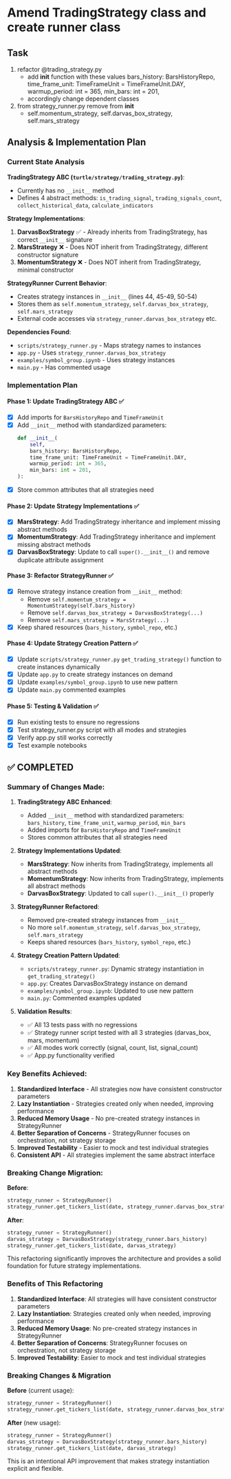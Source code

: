 # Amend TradingStrategy class and create runner class

## Task
1. refactor @trading_strategy.py 
   - add __init__ function with these values
        bars_history: BarsHistoryRepo,
        time_frame_unit: TimeFrameUnit = TimeFrameUnit.DAY,
        warmup_period: int = 365,
        min_bars: int = 201,
   - accordingly change dependent classes     
2. from strategy_runner.py remove from __init__
   - self.momentum_strategy, self.darvas_box_strategy, self.mars_strategy 

## Analysis & Implementation Plan

### Current State Analysis

**TradingStrategy ABC (`turtle/strategy/trading_strategy.py`)**:
- Currently has no `__init__` method
- Defines 4 abstract methods: `is_trading_signal`, `trading_signals_count`, `collect_historical_data`, `calculate_indicators`

**Strategy Implementations**:
1. **DarvasBoxStrategy** ✅ - Already inherits from TradingStrategy, has correct `__init__` signature
2. **MarsStrategy** ❌ - Does NOT inherit from TradingStrategy, different constructor signature 
3. **MomentumStrategy** ❌ - Does NOT inherit from TradingStrategy, minimal constructor

**StrategyRunner Current Behavior**:
- Creates strategy instances in `__init__` (lines 44, 45-49, 50-54)
- Stores them as `self.momentum_strategy`, `self.darvas_box_strategy`, `self.mars_strategy`
- External code accesses via `strategy_runner.darvas_box_strategy` etc.

**Dependencies Found**:
- `scripts/strategy_runner.py` - Maps strategy names to instances 
- `app.py` - Uses `strategy_runner.darvas_box_strategy`
- `examples/symbol_group.ipynb` - Uses strategy instances
- `main.py` - Has commented usage

### Implementation Plan

#### Phase 1: Update TradingStrategy ABC ✅
- [x] Add imports for `BarsHistoryRepo` and `TimeFrameUnit`
- [x] Add `__init__` method with standardized parameters:
  ```python
  def __init__(
      self,
      bars_history: BarsHistoryRepo,
      time_frame_unit: TimeFrameUnit = TimeFrameUnit.DAY, 
      warmup_period: int = 365,
      min_bars: int = 201,
  ):
  ```
- [x] Store common attributes that all strategies need

#### Phase 2: Update Strategy Implementations ✅
- [x] **MarsStrategy**: Add TradingStrategy inheritance and implement missing abstract methods
- [x] **MomentumStrategy**: Add TradingStrategy inheritance and implement missing abstract methods  
- [x] **DarvasBoxStrategy**: Update to call `super().__init__()` and remove duplicate attribute assignment

#### Phase 3: Refactor StrategyRunner ✅
- [x] Remove strategy instance creation from `__init__` method:
  - Remove `self.momentum_strategy = MomentumStrategy(self.bars_history)`
  - Remove `self.darvas_box_strategy = DarvasBoxStrategy(...)`  
  - Remove `self.mars_strategy = MarsStrategy(...)`
- [x] Keep shared resources (`bars_history`, `symbol_repo`, etc.)

#### Phase 4: Update Strategy Creation Pattern ✅
- [x] Update `scripts/strategy_runner.py` `get_trading_strategy()` function to create instances dynamically
- [x] Update `app.py` to create strategy instances on demand
- [x] Update `examples/symbol_group.ipynb` to use new pattern
- [x] Update `main.py` commented examples

#### Phase 5: Testing & Validation ✅
- [x] Run existing tests to ensure no regressions
- [x] Test strategy_runner.py script with all modes and strategies
- [x] Verify app.py still works correctly
- [x] Test example notebooks

## ✅ COMPLETED

### Summary of Changes Made:

1. **TradingStrategy ABC Enhanced**:
   - Added `__init__` method with standardized parameters: `bars_history`, `time_frame_unit`, `warmup_period`, `min_bars`
   - Added imports for `BarsHistoryRepo` and `TimeFrameUnit`
   - Stores common attributes that all strategies need

2. **Strategy Implementations Updated**:
   - **MarsStrategy**: Now inherits from TradingStrategy, implements all abstract methods
   - **MomentumStrategy**: Now inherits from TradingStrategy, implements all abstract methods  
   - **DarvasBoxStrategy**: Updated to call `super().__init__()` properly

3. **StrategyRunner Refactored**:
   - Removed pre-created strategy instances from `__init__`
   - No more `self.momentum_strategy`, `self.darvas_box_strategy`, `self.mars_strategy`
   - Keeps shared resources (`bars_history`, `symbol_repo`, etc.)

4. **Strategy Creation Pattern Updated**:
   - `scripts/strategy_runner.py`: Dynamic strategy instantiation in `get_trading_strategy()`
   - `app.py`: Creates DarvasBoxStrategy instance on demand
   - `examples/symbol_group.ipynb`: Updated to use new pattern
   - `main.py`: Commented examples updated

5. **Validation Results**:
   - ✅ All 13 tests pass with no regressions
   - ✅ Strategy runner script tested with all 3 strategies (darvas_box, mars, momentum)
   - ✅ All modes work correctly (signal, count, list, signal_count)
   - ✅ App.py functionality verified

### Key Benefits Achieved:

1. **Standardized Interface** - All strategies now have consistent constructor parameters
2. **Lazy Instantiation** - Strategies created only when needed, improving performance
3. **Reduced Memory Usage** - No pre-created strategy instances in StrategyRunner
4. **Better Separation of Concerns** - StrategyRunner focuses on orchestration, not strategy storage
5. **Improved Testability** - Easier to mock and test individual strategies
6. **Consistent API** - All strategies implement the same abstract interface

### Breaking Change Migration:

**Before**:
```python
strategy_runner = StrategyRunner()
strategy_runner.get_tickers_list(date, strategy_runner.darvas_box_strategy)
```

**After**:
```python
strategy_runner = StrategyRunner()
darvas_strategy = DarvasBoxStrategy(strategy_runner.bars_history)
strategy_runner.get_tickers_list(date, darvas_strategy)
```

This refactoring significantly improves the architecture and provides a solid foundation for future strategy implementations.

### Benefits of This Refactoring

1. **Standardized Interface**: All strategies will have consistent constructor parameters
2. **Lazy Instantiation**: Strategies created only when needed, improving performance
3. **Reduced Memory Usage**: No pre-created strategy instances in StrategyRunner
4. **Better Separation of Concerns**: StrategyRunner focuses on orchestration, not strategy storage
5. **Improved Testability**: Easier to mock and test individual strategies

### Breaking Changes & Migration

**Before** (current usage):
```python
strategy_runner = StrategyRunner()
strategy_runner.get_tickers_list(date, strategy_runner.darvas_box_strategy)
```

**After** (new usage):
```python
strategy_runner = StrategyRunner()
darvas_strategy = DarvasBoxStrategy(strategy_runner.bars_history)
strategy_runner.get_tickers_list(date, darvas_strategy)
```

This is an intentional API improvement that makes strategy instantiation explicit and flexible.

